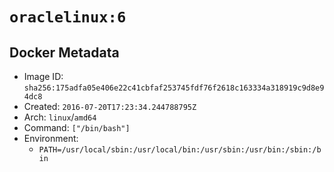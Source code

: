 # `oraclelinux:6`

## Docker Metadata

- Image ID: `sha256:175adfa05e406e22c41cbfaf253745fdf76f2618c163334a318919c9d8e94dc8`
- Created: `2016-07-20T17:23:34.244788795Z`
- Arch: `linux`/`amd64`
- Command: `["/bin/bash"]`
- Environment:
  - `PATH=/usr/local/sbin:/usr/local/bin:/usr/sbin:/usr/bin:/sbin:/bin`
